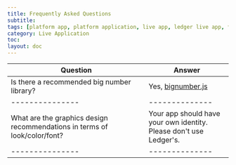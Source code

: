 ```yaml
---
title: Frequently Asked Questions
subtitle:
tags: [platform app, platform application, live app, ledger live app, faq]
category: Live Application
toc:
layout: doc
---
```




| Question        |  Answer        | 
| --------------- | -------------- | 
| Is there  a recommended big number library?  | Yes, [bignumber.js](www.npmjs.com/package/bignumber.js) | 
| --------------- | -------------- | 
| What are the graphics design recommendations in terms of look/color/font?  | Your app should have your own identity. <br>Please don't use Ledger's. | 
| --------------- | -------------- | 


